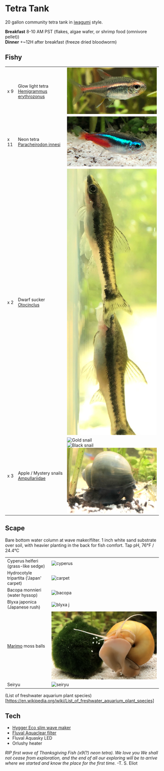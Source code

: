 # Tetra Tank

20 gallon community tetra tank in [iwagumi](https://duckduckgo.com/?q=iwagumi&iax=images&ia=images) style.  

**Breakfast** 8-10 AM PST (flakes, algae wafer, or shrimp food (omnivore pellet))  
**Dinner** +~12H after breakfast (freeze dried bloodworm)

## Fishy

||||
| --- | --- | --- |
|x 9 | Glow light tetra [Hemigrammus erythrozonus](https://en.wikipedia.org/wiki/Hemigrammus_erythrozonus) | ![Glowie](./aquarium/glowie.png) |
|x 11 | Neon tetra [Paracheirodon innesi](https://en.wikipedia.org/wiki/Neon_tetra) | ![Neon](./aquarium/neon.png) |
|x 2 | Dwarf sucker [Otocinclus](https://en.wikipedia.org/wiki/Otocinclus) | ![Oto](./aquarium/oto.png) |
|x 3 | Apple / Mystery snails [Ampullariidae](https://en.wikipedia.org/wiki/Ampullariidae) | ![Gold snail](./aquarium/goldSnail.png) <br> ![Black snail](./aquarium/blackSnail.png) <br> ![Blue snail](./aquarium/blueSnail.png) |

## Scape

Bare bottom water column at wave maker/filter. 1 inch white sand substrate over soil, with heavier planting in the back for fish comfort.
Tap pH, 76°F / 24.4°C

|||
| --- | --- |
| Cyperus helferi (grass-like sedge) | ![cyperus](./aquarium/cyperus.png) |
| Hydrocotyle tripartita ('Japan' carpet) | ![carpet](./aquarium/tripartita.png) |
| Bacopa monnieri (water hyssop) | ![bacopa](./aquarium/bacopa.png) |
| Blyxa japonica (Japanese rush) | ![blyxa j](./aquarium/blyxa.png) |
| [Marimo](https://en.wikipedia.org/wiki/Marimo) moss balls | ![Marimo](./aquarium/marimo.png) |
| Seiryu | ![seiryu](hadouken.png) |

(List of freshwater aquarium plant species)[https://en.wikipedia.org/wiki/List_of_freshwater_aquarium_plant_species]

## Tech
* [Hygger Eco slim wave maker](https://github.com/rsairu/howto/blob/main/hygger_eco_slim.md)
* [Fluval Aquaclear filter](https://github.com/rsairu/howto/blob/main/fluval_aquaclear_powerfilter.md)
* Fluval Aquasky LED
* Orlushy heater

*RIP first wave of Thanksgiving Fish (x9(?) neon tetra). We love you*
*We shall not cease from exploration, and the end of all our exploring will be to arrive where we started and know the place for the first time.* -T. S. Eliot
